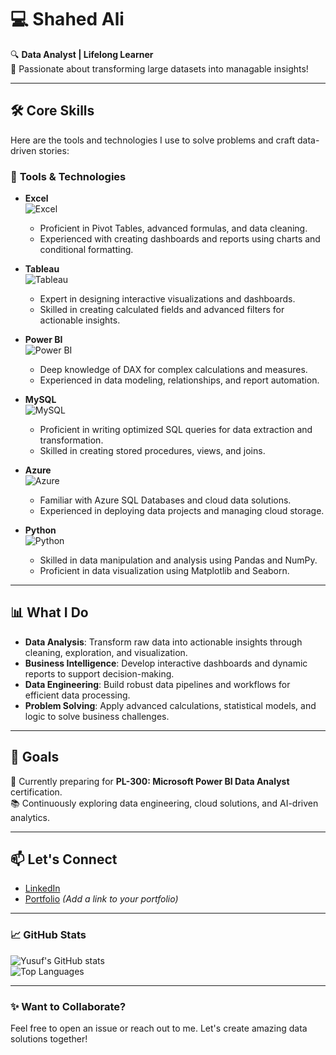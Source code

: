 
# 💻 Shahed Ali 
🔍 **Data Analyst | Lifelong Learner**  
🌟 Passionate about transforming large datasets into managable insights!  

---

## 🛠️ Core Skills  
Here are the tools and technologies I use to solve problems and craft data-driven stories:  

### 🧰 **Tools & Technologies**
- **Excel**  
  ![Excel](https://img.shields.io/badge/Excel-%23339933.svg?style=for-the-badge&logo=microsoft-excel&logoColor=white)  
  - Proficient in Pivot Tables, advanced formulas, and data cleaning.  
  - Experienced with creating dashboards and reports using charts and conditional formatting.  

- **Tableau**  
  ![Tableau](https://img.shields.io/badge/Tableau-%23E97627.svg?style=for-the-badge&logo=tableau&logoColor=white)  
  - Expert in designing interactive visualizations and dashboards.  
  - Skilled in creating calculated fields and advanced filters for actionable insights.  

- **Power BI**  
  ![Power BI](https://img.shields.io/badge/Power%20BI-%23F2C811.svg?style=for-the-badge&logo=powerbi&logoColor=black)  
  - Deep knowledge of DAX for complex calculations and measures.  
  - Experienced in data modeling, relationships, and report automation.  

- **MySQL**  
  ![MySQL](https://img.shields.io/badge/MySQL-%234479A1.svg?style=for-the-badge&logo=mysql&logoColor=white)  
  - Proficient in writing optimized SQL queries for data extraction and transformation.  
  - Skilled in creating stored procedures, views, and joins.  

- **Azure**  
  ![Azure](https://img.shields.io/badge/Azure-%230072C6.svg?style=for-the-badge&logo=microsoft-azure&logoColor=white)  
  - Familiar with Azure SQL Databases and cloud data solutions.  
  - Experienced in deploying data projects and managing cloud storage.  

- **Python**  
  ![Python](https://img.shields.io/badge/Python-%233776AB.svg?style=for-the-badge&logo=python&logoColor=white)  
  - Skilled in data manipulation and analysis using Pandas and NumPy.  
  - Proficient in data visualization using Matplotlib and Seaborn.  

---

## 📊 What I Do  
- **Data Analysis**: Transform raw data into actionable insights through cleaning, exploration, and visualization.  
- **Business Intelligence**: Develop interactive dashboards and dynamic reports to support decision-making.  
- **Data Engineering**: Build robust data pipelines and workflows for efficient data processing.  
- **Problem Solving**: Apply advanced calculations, statistical models, and logic to solve business challenges.  

---

## 🌟 Goals  
🚀 Currently preparing for **PL-300: Microsoft Power BI Data Analyst** certification.  
📚 Continuously exploring data engineering, cloud solutions, and AI-driven analytics.  

---

## 📫 Let's Connect  
- [LinkedIn](https://www.linkedin.com/in/yusuf-satilmis/)  
- [Portfolio](#) _(Add a link to your portfolio)_  

---

### 📈 GitHub Stats  
![Yusuf's GitHub stats](https://github-readme-stats.vercel.app/api?username=yusuf-satilmis&show_icons=true&theme=radical)  
![Top Languages](https://github-readme-stats.vercel.app/api/top-langs/?username=yusuf-satilmis&layout=compact&theme=radical)  

---

### ✨ Want to Collaborate?  
Feel free to open an issue or reach out to me. Let's create amazing data solutions together!  

